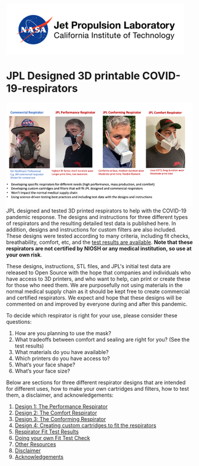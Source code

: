 ![Jet Propulsion Laboratory, California Institute of Technology (NASA JPL)](figs/etc/nasa-jpl-logo.png)
# JPL Designed 3D printable COVID-19-respirators
![figs/overview-respirator.png](figs/overview-respirator.png)
JPL designed and tested 3D printed respirators to help with the COVID-19 pandemic response. The designs and instructions for three different types of respirators and the resulting detailed test data is published here. In addition, designs and instructions for custom filters are also included. These designs were tested according to many criteria, including fit checks,  breathability, comfort, etc, and the [test results are available](https://drive.google.com/file/d/1jFTpLc9N4Tql1t_TO8P_oJAa82crM449/view?usp=sharing). **Note that these respirators are not certified by NIOSH or any medical institution, so use at your own risk**.

These designs, instructions, STL files, and JPL's initial test data are released to Open Source with the hope that companies and individuals who have access to 3D printers, and who want to help, can print or create these for those who need them. ​We are purposefully not using materials in the normal medical supply chain as it should be kept free to create commercial and certified respirators. We expect and hope that these designs will be commented on and improved by everyone during and after this pandemic.

To decide which respirator is right for your use, please consider these questions:
 1. How are you planning to use the mask?
 2. What tradeoffs between comfort and sealing are right for you? (See the test results)
 3. What materials do you have available?
 4. Which printers do you have access to?
 5. What’s your face shape?
 6. What’s your face size?

Below are sections for three different respirator designs that are intended for different uses, how to make your own cartridges and filters, how to test them, a disclaimer, and acknowledgements:
 1. [Design 1: The Performance Respirator](https://github.com/nasa-jpl/COVID-19-respirators/wiki/JPL-Performance-Respirator)
 2. [Design 2: The Comfort Respirator](https://github.com/nasa-jpl/COVID-19-respirators/wiki/JPL-Comfort-Respirator)
 3. [Design 3: The Conforming Respirator](https://github.com/nasa-jpl/COVID-19-respirators/wiki/JPL-Conforming-Respirators)
 4. [Design 4: Creating custom cartridges to fit the respirators](https://github.com/nasa-jpl/COVID-19-respirators/wiki/Custom-Filters-to-fit-the-respirators)
 5. [Respirator Fit Test Results](https://github.com/nasa-jpl/COVID-19-respirators/wiki/Select-Respirator-Fit-Test-Results)
 6. [Doing your own Fit Test Check](https://github.com/nasa-jpl/COVID-19-respirators/wiki/Doing-your-own-Fit-Check-(aka-seal-test))
 7. [Other Resources](https://github.com/nasa-jpl/COVID-19-respirators/wiki/Other-Resources)
 8. [Disclaimer](https://github.com/nasa-jpl/COVID-19-respirators/wiki/Disclaimer)
 9. [Acknowledgements](https://github.com/nasa-jpl/COVID-19-respirators/wiki/Acknowledgements)
 
